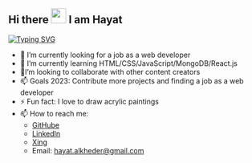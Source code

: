 ## Hi there <img src="https://user-images.githubusercontent.com/89069508/179371940-49ef420f-671e-47fa-a6bd-7c1cd046e6de.gif" width="30px">  I am Hayat
[![Typing SVG](https://readme-typing-svg.herokuapp.com/?lines=Junior+Fullstack+Developer.&size=22)](https://git.io/typing-svg)
- 🔭 I’m currently looking for a job as a web developer
- 🌱 I’m currently learning HTML/CSS/JavaScript/MongoDB/React.js
- 👯I’m looking to collaborate with other content creators
- 📫 Goals 2023: Contribute more projects and finding a job as a web developer
- ⚡ Fun fact: I love to draw acrylic paintings
 - 📫 How to reach me: 
    - [GitHube](https://github.com/Hayat12345678?tab=repositories) 
    - [LinkedIn](https://www.linkedin.com/in/hayat-alkheder-958250229/)
    - [Xing](https://www.xing.com/discover/updates)
    - Email: hayat.alkheder@gmail.com

